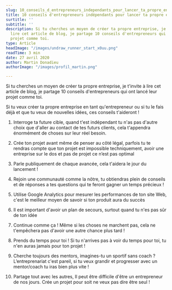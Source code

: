 ```yaml
---
slug: 10_conseils_d_entrepreneurs_independants_pour_lancer_ta_propre_entreprise
title: 10 conseils d'entrepreneurs indépendants pour lancer ta propre entreprise
surtitle: ''
subtitle: ''
description: Si tu cherches un moyen de créer ta propre entreprise, je t'invite à
  lire cet article de blog, je partage 10 conseils d'entrepreneurs qui ont lancé leur
  projet comme toi.
type: Article
headImage: "/images/undraw_runner_start_x0uu.png"
readTime: 3 min
date: 27 avril 2020
author: Martin Donadieu
authorImage: "/images/profil_martin.png"

---
```

Si tu cherches un moyen de créer ta propre entreprise, je t'invite à lire cet article de blog, je partage 10 conseils d'entrepreneurs qui ont lancé leur projet comme toi.

Si tu veux créer ta propre entreprise en tant qu'entrepreneur ou si tu le fais déjà et que tu veux de nouvelles idées, ces conseils t'aideront !

1) Interroge ta future cible, quand t'est indépendant tu n'as pas d'autre choix que d'aller au contact de tes futurs clients, cela t'appendra énormément de choses sur leur réel besoin.

2) Crée ton projet avant même de penser au côté légal, parfois tu te rendras compte que ton projet est impossible techniquement, avoir une entreprise sur le dos et pas de projet ce n’est pas optimal

3) Parle publiquement de chaque avancée, cela t'aidera le jour du lancement !

4) Rejoin une communauté comme la nôtre, tu obtiendras plein de conseils et de réponses a tes questions qui te feront gagner un temps précieux !

5) Utilise Google Analytics pour mesurer les performances de ton site Web, c'est le meilleur moyen de savoir si ton produit aura du succès

6) Il est important d'avoir un plan de secours, surtout quand tu n'es pas sûr de ton idée

7) Continue comme ça ! Même si les choses ne marchent pas, cela ne t'empêchera pas d'avoir une autre chance plus tard !

8) Prends du temps pour toi ! Si tu n'arrives pas à voir du temps pour toi, tu n'en auras jamais pour ton projet !

9) Cherche toujours des mentors, imagines-tu un sportif sans coach ? L’entreprenariat c'est pareil, si tu veux grandir et progresser avec un mentor/coach tu iras bien plus vite !

10) Partage tout avec les autres, Il peut être difficile d'être un entrepreneur de nos jours. Crée un projet pour soit ne veux pas dire être seul !